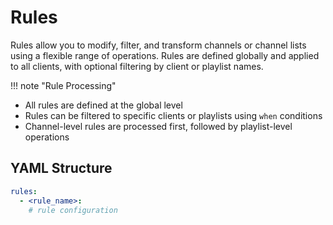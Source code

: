 # Rules

Rules allow you to modify, filter, and transform channels or channel lists using a flexible range of operations. Rules
are defined globally and applied to all clients, with optional filtering by client or playlist names.

!!! note "Rule Processing"

* All rules are defined at the global level
* Rules can be filtered to specific clients or playlists using `when` conditions
* Channel-level rules are processed first, followed by playlist-level operations

## YAML Structure

```yaml
rules:
  - <rule_name>:
    # rule configuration
```